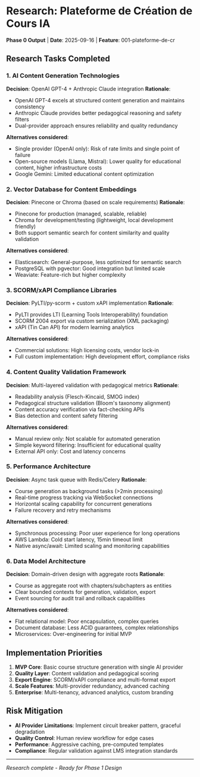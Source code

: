 # Research: Plateforme de Création de Cours IA

**Phase 0 Output** | **Date**: 2025-09-16 | **Feature**: 001-plateforme-de-cr

## Research Tasks Completed

### 1. AI Content Generation Technologies

**Decision**: OpenAI GPT-4 + Anthropic Claude integration
**Rationale**: 
- OpenAI GPT-4 excels at structured content generation and maintains consistency
- Anthropic Claude provides better pedagogical reasoning and safety filters
- Dual-provider approach ensures reliability and quality redundancy

**Alternatives considered**: 
- Single provider (OpenAI only): Risk of rate limits and single point of failure
- Open-source models (Llama, Mistral): Lower quality for educational content, higher infrastructure costs
- Google Gemini: Limited educational content optimization

### 2. Vector Database for Content Embeddings

**Decision**: Pinecone or Chroma (based on scale requirements)
**Rationale**: 
- Pinecone for production (managed, scalable, reliable)
- Chroma for development/testing (lightweight, local development friendly)
- Both support semantic search for content similarity and quality validation

**Alternatives considered**:
- Elasticsearch: General-purpose, less optimized for semantic search
- PostgreSQL with pgvector: Good integration but limited scale
- Weaviate: Feature-rich but higher complexity

### 3. SCORM/xAPI Compliance Libraries

**Decision**: PyLTI/py-scorm + custom xAPI implementation
**Rationale**:
- PyLTI provides LTI (Learning Tools Interoperability) foundation
- SCORM 2004 export via custom serialization (XML packaging)
- xAPI (Tin Can API) for modern learning analytics

**Alternatives considered**:
- Commercial solutions: High licensing costs, vendor lock-in
- Full custom implementation: High development effort, compliance risks

### 4. Content Quality Validation Framework

**Decision**: Multi-layered validation with pedagogical metrics
**Rationale**:
- Readability analysis (Flesch-Kincaid, SMOG index)
- Pedagogical structure validation (Bloom's taxonomy alignment)
- Content accuracy verification via fact-checking APIs
- Bias detection and content safety filtering

**Alternatives considered**:
- Manual review only: Not scalable for automated generation
- Simple keyword filtering: Insufficient for educational quality
- External API only: Cost and latency concerns

### 5. Performance Architecture

**Decision**: Async task queue with Redis/Celery
**Rationale**:
- Course generation as background tasks (>2min processing)
- Real-time progress tracking via WebSocket connections
- Horizontal scaling capability for concurrent generations
- Failure recovery and retry mechanisms

**Alternatives considered**:
- Synchronous processing: Poor user experience for long operations
- AWS Lambda: Cold start latency, 15min timeout limit
- Native async/await: Limited scaling and monitoring capabilities

### 6. Data Model Architecture

**Decision**: Domain-driven design with aggregate roots
**Rationale**:
- Course as aggregate root with chapters/subchapters as entities
- Clear bounded contexts for generation, validation, export
- Event sourcing for audit trail and rollback capabilities

**Alternatives considered**:
- Flat relational model: Poor encapsulation, complex queries
- Document database: Less ACID guarantees, complex relationships
- Microservices: Over-engineering for initial MVP

## Implementation Priorities

1. **MVP Core**: Basic course structure generation with single AI provider
2. **Quality Layer**: Content validation and pedagogical scoring
3. **Export Engine**: SCORM/xAPI compliance and multi-format export
4. **Scale Features**: Multi-provider redundancy, advanced caching
5. **Enterprise**: Multi-tenancy, advanced analytics, custom branding

## Risk Mitigation

- **AI Provider Limitations**: Implement circuit breaker pattern, graceful degradation
- **Quality Control**: Human review workflow for edge cases
- **Performance**: Aggressive caching, pre-computed templates
- **Compliance**: Regular validation against LMS integration standards

---
*Research complete - Ready for Phase 1 Design*